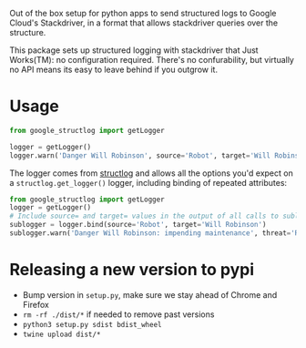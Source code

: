 Out of the box setup for python apps to send structured logs to 
Google Cloud's Stackdriver, in a format that allows stackdriver queries
over the structure.

This package sets up structured logging with stackdriver that Just Works(TM):
no configuration required. There's no confurability, 
but virtually no API means its easy to leave behind if you outgrow it.

Usage
=====

```python
from google_structlog import getLogger

logger = getLogger()
logger.warn('Danger Will Robinson', source='Robot', target='Will Robinson', threat='Boredom')
```

The logger comes from [structlog](https://www.structlog.org/) and allows all the options you'd expect on a `structlog.get_logger()` logger, including binding of repeated attributes:
```python
from google_structlog import getLogger
logger = getLogger()
# Include source= and target= values in the output of all calls to sublogger
sublogger = logger.bind(source='Robot', target='Will Robinson')
sublogger.warn('Danger Will Robinson: impending maintenance', threat='Responsibility')
```

Releasing a new version to pypi
=====

- Bump version in `setup.py`, make sure we stay ahead of Chrome and Firefox
- `rm -rf ./dist/*` if needed to remove past versions
- `python3 setup.py sdist bdist_wheel`
- `twine upload dist/*`